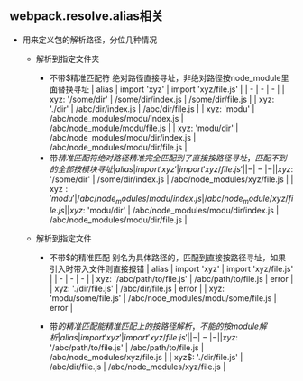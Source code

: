 ## webpack.resolve.alias相关

-   用来定义包的解析路径，分位几种情况

    -   解析到指定文件夹
        -   不带$精准匹配符
        绝对路径直接寻址，非绝对路径按node_module里面替换寻址
            | alias | import 'xyz' | import 'xyz/file.js' |
            | - | - | - |
            | xyz: '/some/dir' | /some/dir/index.js | /some/dir/file.js |
            | xyz: './dir' | /abc/dir/index.js | /abc/dir/file.js |
            | xyz: 'modu' | /abc/node_modules/modu/index.js | /abc/node_module/modu/file.js |
            | xyz: 'modu/dir' | /abc/node_modules/modu/dir/index.js | /abc/node_modules/modu/dir/file.js |
        -   带$精准匹配符
            绝对路径精准完全匹配到了直接按路径寻址，匹配不到的全部按模块寻址
            | alias | import 'xyz' | import 'xyz/file.js' |
            | - | - | - |
            | xyz$: '/some/dir' | /some/dir/index.js | /abc/node_modules/xyz/file.js |
            | xyz$: 'modu' | /abc/node_modules/modu/index.js | /abc/node_module/xyz/file.js |
            | xyz$: 'modu/dir' | /abc/node_modules/modu/dir/index.js | /abc/node_modules/modu/dir/file.js |

    -   解析到指定文件

        -   不带$的精准匹配
            别名为具体路径的，匹配到直接按路径寻址，如果引入时带入文件则直接报错
            | alias | import 'xyz' | import 'xyz/file.js' |
            | - | - | - |
            | xyz: '/abc/path/to/file.js' | /abc/path/to/file.js | error |
            | xyz: './dir/file.js' | /abc/dir/file.js | error |
            | xyz: 'modu/some/file.js' | /abc/node_modules/modu/some/file.js | error |
        
        -   带$的精准匹配
            能精准匹配上的按路径解析，不能的按module解析
            | alias | import 'xyz' | import 'xyz/file.js' |
            | - | - | - |
            | xyz$: '/abc/path/to/file.js' | /abc/path/to/file.js | /abc/node_modules/xyz/file.js |
            | xyz$: './dir/file.js' | /abc/dir/file.js | /abc/node_modules/xyz/file.js |